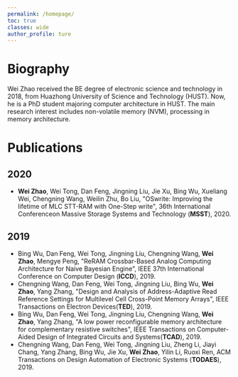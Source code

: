 ```yaml
---
permalink: /homepage/
toc: true
classes: wide
author_profile: ture
---
```


# Biography

Wei Zhao received the BE degree of electronic science and technology in 2018, from Huazhong University of Science and Technology (HUST). Now, he is a PhD student majoring computer architecture in HUST. The main research interest includes non-volatile memory (NVM), processing in memory architecture.

# Publications

## 2020

- **Wei Zhao**, Wei Tong, Dan Feng, Jingning Liu, Jie Xu, Bing Wu, Xueliang Wei, Chengning Wang, Weilin Zhu, Bo Liu, "OSwrite: Improving the lifetime of MLC STT-RAM with One-Step write", 36th International Conferenceon Massive Storage Systems and Technology (**MSST**), 2020.

## 2019

- Bing Wu, Dan Feng, Wei Tong, Jingning Liu, Chengning Wang, **Wei Zhao**, Mengye Peng, "ReRAM Crossbar-Based Analog Computing Architecture for Naive Bayesian Engine",  IEEE 37th International Conference on Computer Design (**ICCD**), 2019.
- Chengning Wang, Dan Feng, Wei Tong, Jingning Liu, Bing Wu, **Wei Zhao**, Yang Zhang, "Design and Analysis of Address-Adaptive Read Reference Settings for Multilevel Cell Cross-Point Memory Arrays", IEEE Transactions on Electron Devices(**TED**), 2019.
- Bing Wu, Dan Feng, Wei Tong, Jingning Liu, Chengning Wang, **Wei Zhao**, Yang Zhang, "A low power reconfigurable memory architecture for complementary resistive switches", IEEE Transactions on Computer-Aided Design of Integrated Circuits and Systems(**TCAD**), 2019.
- Chengning Wang, Dan Feng, Wei Tong, Jingning Liu, Zheng Li, Jiayi Chang, Yang Zhang, Bing Wu, Jie Xu, **Wei Zhao**, Yilin Li, Ruoxi Ren, ACM Transactions on Design Automation of Electronic Systems (**TODAES**), 2019.
